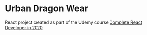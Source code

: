# Urban Dragon Wear

React project created as part of the Udemy course [Complete React Developer in 2020](https://www.udemy.com/course/complete-react-developer-zero-to-mastery/)
